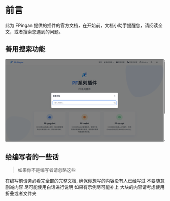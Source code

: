 # 前言

此为 FPingan 提供的插件的官方文档，在开始前，文档小助手提醒您，请阅读全文，或者搜索您遇到的问题。

## 善用搜索功能

![](/src/搜索示例-1.png)

## 给编写者的一些话

> 如果你不是编写者请忽略这些

在编写前请务必看完全部的完整文档, 确保你想写的内容没有人已经写过
不要随意删减内容
尽可能使用白话进行说明
如果有示例尽可能补上
大块的内容请考虑使用折叠或者文件夹